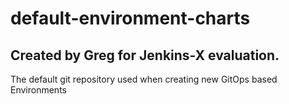 # default-environment-charts
## Created by Greg for Jenkins-X evaluation.
The default git repository used when creating new GitOps based Environments
